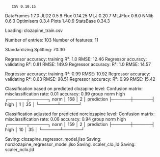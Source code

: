        CSV 0.10.15
DataFrames 1.7.0
      JLD2 0.5.8
      Flux 0.14.25
       MLJ 0.20.7
   MLJFlux 0.6.0
     NNlib 0.6.0
Optimisers 0.3.4
     Plots 1.40.9
 StatsBase 0.34.3

Loading: clozapine_train.csv

Number of entries: 103
Number of features: 11

Standardizing
Splitting: 70:30

Regressor accuracy: training
  R²: 1.0
  RMSE: 12.46
Regressor accuracy: validating
  R²: 0.81
  RMSE: 149.9
Regressor accuracy:
  R²: 1.0
  RMSE: 14.57

Regressor accuracy: training
  R²: 0.99
  RMSE: 10.92
Regressor accuracy: validating
  R²: 0.63
  RMSE: 98.51
Regressor accuracy:
  R²: 0.99
  RMSE: 15.42

Classification based on predicted clozapine level:
Confusion matrix:
  misclassification rate: 0.01
  accuracy: 0.99
                     group
                  norm   high   
                ┌──────┬──────┐
           norm │  168 │    2 │
prediction      ├──────┼──────┤
           high │    1 │   35 │
                └──────┴──────┘
         
Classification adjusted for predicted norclozapine level:
Confusion matrix:
  misclassification rate: 0.06
  accuracy: 0.94
                     group
                  norm   high   
                ┌──────┬──────┐
           norm │  159 │    2 │
prediction      ├──────┼──────┤
           high │   10 │   35 │
                └──────┴──────┘
         
Saving: clozapine_regressor_model.jlso
Saving: norclozapine_regressor_model.jlso
Saving: scaler_clo.jld
Saving: scaler_nclo.jld

